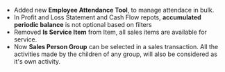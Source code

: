 - Added new **Employee Attendance Tool**, to manage attendace in bulk.
- In Profit and Loss Statement and Cash Flow repots, **accumulated periodic balance** is not optional based on filters
- Removed **Is Service Item** from Item, all sales items are available for service.
- Now **Sales Person Group** can be selected in a sales transaction. All the activities made by the children of any group, will also be considered as it's own activity.